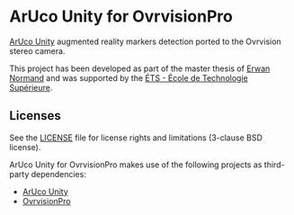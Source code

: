 # ArUco Unity for OvrvisionPro

[ArUco Unity](https://github.com/enormand/aruco-unity) augmented reality markers detection ported to the Ovrvision stereo camera.

This project has been developed as part of the master thesis of [Erwan Normand](https://ca.linkedin.com/in/normanderwan)
 and was supported by the [ÉTS - École de Technologie Supérieure](https://www.etsmtl.ca/).
 
## Licenses

See the [LICENSE](LICENSE) file for license rights and limitations (3-clause BSD license).

ArUco Unity for OvrvisionPro makes use of the following projects as third-party dependencies:

- [ArUco Unity](https://github.com/enormand/aruco-unity)
- [OvrvisionPro](https://github.com/Wizapply/OvrvisionPro/)
